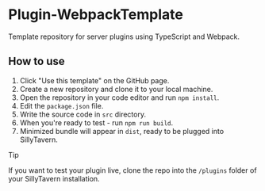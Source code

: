 # Plugin-WebpackTemplate
Template repository for server plugins using TypeScript and Webpack.

## How to use

1. Click "Use this template" on the GitHub page.
2. Create a new repository and clone it to your local machine.
3. Open the repository in your code editor and run `npm install`.
4. Edit the `package.json` file.
5. Write the source code in `src` directory.
6. When you're ready to test - run `npm run build`.
7. Minimized bundle will appear in `dist`, ready to be plugged into SillyTavern.

> [!TIP]
> If you want to test your plugin live, clone the repo into the `/plugins` folder of your SillyTavern installation.
